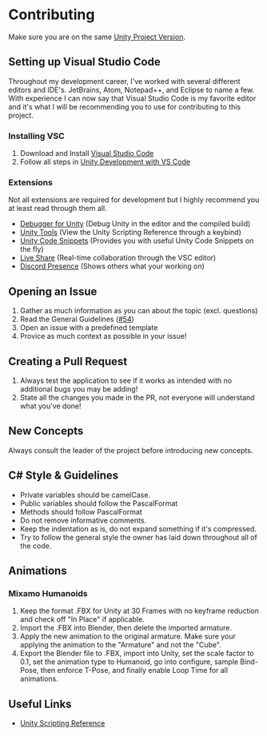 # Contributing
Make sure you are on the same [Unity Project Version](https://unity3d.com/unity/beta/2019.3#downloads).

## Setting up Visual Studio Code
Throughout my development career, I've worked with several different editors and IDE's. JetBrains, Atom, Notepad++, and Eclipse to name a few. With experience I can now say that Visual Studio Code is my favorite editor and it's what I will be recommending you to use for contributing to this project.

### Installing VSC
1. Download and Install [Visual Studio Code](https://code.visualstudio.com)
2. Follow all steps in [Unity Development with VS Code](https://code.visualstudio.com/docs/other/unity)

### Extensions
Not all extensions are required for development but I highly recommend you at least read through them all.
- [Debugger for Unity](https://marketplace.visualstudio.com/items?itemName=Unity.unity-debug) (Debug Unity in the editor and the compiled build)
- [Unity Tools](https://marketplace.visualstudio.com/items?itemName=Tobiah.unity-tools) (View the Unity Scripting Reference through a keybind)
- [Unity Code Snippets](https://marketplace.visualstudio.com/items?itemName=kleber-swf.unity-code-snippets) (Provides you with useful Unity Code Snippets on the fly)
- [Live Share](https://marketplace.visualstudio.com/items?itemName=MS-vsliveshare.vsliveshare) (Real-time collaboration through the VSC editor)
- [Discord Presence](https://marketplace.visualstudio.com/items?itemName=icrawl.discord-vscode) (Shows others what your working on)

## Opening an Issue
1. Gather as much information as you can about the topic (excl. questions)
2. Read the General Guidelines ([#54](https://github.com/valkyrienyanko/Survivor/issues/54))
3. Open an issue with a predefined template
4. Provice as much context as possible in your issue!

## Creating a Pull Request
1. Always test the application to see if it works as intended with no additional bugs you may be adding!
2. State all the changes you made in the PR, not everyone will understand what you've done!

## New Concepts
Always consult the leader of the project before introducing new concepts.

## C# Style & Guidelines
- Private variables should be camelCase.
- Public variables should follow the PascalFormat
- Methods should follow PascalFormat
- Do not remove informative comments.
- Keep the indentation as is, do not expand something if it's compressed.
- Try to follow the general style the owner has laid down throughout all of the code.

## Animations
### Mixamo Humanoids
1. Keep the format .FBX for Unity at 30 Frames with no keyframe reduction and check off "In Place" if applicable. 
2. Import the .FBX into Blender, then delete the imported armature. 
3. Apply the new animation to the original armature. Make sure your applying the animation to the "Armature" and not the "Cube". 
4. Export the Blender file to .FBX, import into Unity, set the scale factor to 0.1, set the animation type to Humanoid, go into configure, sample Bind-Pose, then enforce T-Pose, and finally enable Loop Time for all animations.

## Useful Links
- [Unity Scripting Reference](https://docs.unity3d.com/ScriptReference/)
